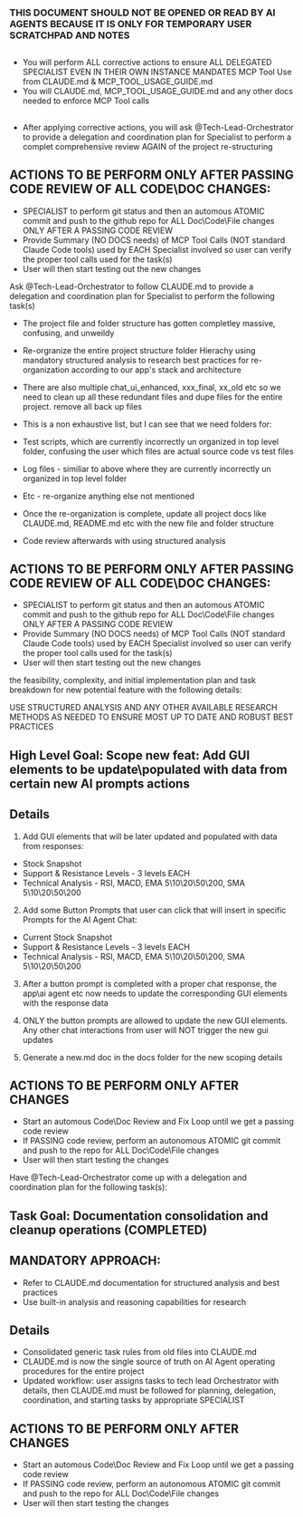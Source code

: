 ### THIS DOCUMENT SHOULD NOT BE OPENED OR READ BY AI AGENTS BECAUSE IT IS ONLY FOR TEMPORARY USER SCRATCHPAD AND NOTES

##
- You will perform ALL corrective actions to ensure ALL DELEGATED SPECIALIST EVEN IN THEIR OWN INSTANCE MANDATES MCP Tool Use from CLAUDE.md &  MCP_TOOL_USAGE_GUIDE.md
- You will CLAUDE.md, MCP_TOOL_USAGE_GUIDE.md and any other docs needed to enforce MCP Tool calls
##
- After applying corrective actions, you will ask @Tech-Lead-Orchestrator to provide a delegation and coordination plan for Specialist to perform a complet comprehensive review AGAIN of the project re-structuring

## ACTIONS TO BE PERFORM ONLY AFTER PASSING CODE REVIEW OF ALL CODE\DOC CHANGES:
- SPECIALIST to perform git status and then an automous ATOMIC commit and push to the github repo for ALL Doc\Code\File changes ONLY AFTER A PASSING CODE REVIEW
- Provide Summary (NO DOCS needs) of MCP Tool Calls (NOT standard Claude Code tools) used by EACH Specialist involved so user can verify the proper tool calls used for the task(s)
- User will then start testing out the new changes



 Ask @Tech-Lead-Orchestrator to follow CLAUDE.md to provide a delegation and coordination plan for Specialist to perform the following task(s)

- The project file and folder structure has gotten completley massive, confusing, and unweildy
- Re-orgranize the entire project structure folder Hierachy using mandatory structured analysis to research best practices for re-organization according to our app's stack and architecture
- There are also multiple chat_ui_enhanced, xxx_final, xx_old etc so we need to clean up all these redundant files and dupe files for the entire project. remove all back up files
- This is a non exhaustive list, but I can see that we need folders for:
- Test scripts, which are currently incorrectly un organized in top level folder, confusing the user which files are actual source code vs test files
- Log files - similiar to above where they are currently incorrectly un organized in top level folder
- Etc - re-organize anything else not mentioned

- Once the re-organization is complete, update all project docs like CLAUDE.md, README.md etc with the new file and folder structure
- Code review afterwards with using structured analysis

## ACTIONS TO BE PERFORM ONLY AFTER PASSING CODE REVIEW OF ALL CODE\DOC CHANGES:
- SPECIALIST to perform git status and then an automous ATOMIC commit and push to the github repo for ALL Doc\Code\File changes ONLY AFTER A PASSING CODE REVIEW
- Provide Summary (NO DOCS needs) of MCP Tool Calls (NOT standard Claude Code tools) used by EACH Specialist involved so user can verify the proper tool calls used for the task(s)
- User will then start testing out the new changes





 the feasibility, complexity, and initial implementation plan and task breakdown for new potential feature with the following details:

USE STRUCTURED ANALYSIS AND ANY OTHER AVAILABLE RESEARCH METHODS AS NEEDED TO ENSURE MOST UP TO DATE AND ROBUST BEST PRACTICES

## High Level Goal: Scope new feat: Add GUI elements to be update\populated with data from certain new AI prompts actions


## Details

1. Add GUI elements that will be later updated and populated with data from responses:
- Stock Snapshot
- Support & Resistance Levels - 3 levels EACH
- Technical Analysis - RSI, MACD, EMA 5\10\20\50\200, SMA 5\10\20\50\200

2. Add some Button Prompts that user can click that will insert in specific Prompts for the AI Agent Chat:
- Current Stock Snapshot
- Support & Resistance Levels - 3 levels EACH
- Technical Analysis - RSI, MACD, EMA 5\10\20\50\200, SMA 5\10\20\50\200

3. After a button prompt is completed with a proper chat response, the app\ai agent etc now needs to update the corresponding GUI elements with the response data

4. ONLY the button prompts are allowed to update the new GUI elements. Any other chat interactions from user will NOT trigger the new gui updates

5. Generate a new.md doc in the docs folder for the new scoping details

## ACTIONS TO BE PERFORM ONLY AFTER CHANGES
- Start an automous Code\Doc Review and Fix Loop until we get a passing code review
- If PASSING code review, perform an autonomous ATOMIC git commit and push to the repo for ALL Doc\Code\File changes
- User will then start testing the changes


Have @Tech-Lead-Orchestrator come up with a delegation and coordination plan for the following task(s):

## Task Goal: Documentation consolidation and cleanup operations (COMPLETED)

## MANDATORY APPROACH:
- Refer to CLAUDE.md documentation for structured analysis and best practices
- Use built-in analysis and reasoning capabilities for research

## Details
- Consolidated generic task rules from old files into CLAUDE.md
- CLAUDE.md is now the single source of truth on AI Agent operating procedures for the entire project
- Updated workflow: user assigns tasks to tech lead Orchestrator with details, then CLAUDE.md must be followed for planning, delegation, coordination, and starting tasks by appropriate SPECIALIST

## ACTIONS TO BE PERFORM ONLY AFTER CHANGES
- Start an automous Code\Doc Review and Fix Loop until we get a passing code review
- If PASSING code review, perform an autonomous ATOMIC git commit and push to the repo for ALL Doc\Code\File changes
- User will then start testing the changes


